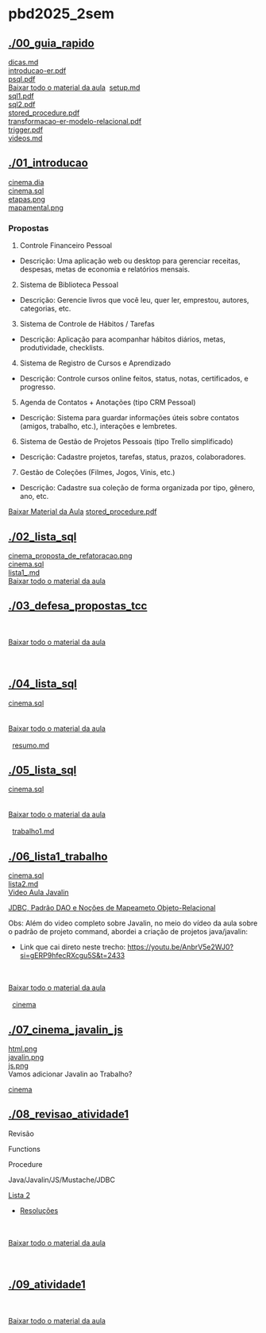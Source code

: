 # pbd2025_2sem <br>
## [./00_guia_rapido](https://github.com/IgorAvilaPereira/pbd2025_2sem/tree/main/./00_guia_rapido) <br>
[dicas.md](https://github.com/IgorAvilaPereira/pbd2025_2sem/blob/main/./00_guia_rapido/dicas.md) <br>
[introducao-er.pdf](https://github.com/IgorAvilaPereira/pbd2025_2sem/blob/main/./00_guia_rapido/introducao-er.pdf) <br>
[psql.pdf](https://github.com/IgorAvilaPereira/pbd2025_2sem/blob/main/./00_guia_rapido/psql.pdf) <br>
[Baixar todo o material da aula](https://download-directory.github.io/?url=http://github.com/IgorAvilaPereira/pbd2025_2sem/tree/main/00_guia_rapido)
&nbsp;[setup.md](https://github.com/IgorAvilaPereira/pbd2025_2sem/blob/main/./00_guia_rapido/setup.md) <br>
[sql1.pdf](https://github.com/IgorAvilaPereira/pbd2025_2sem/blob/main/./00_guia_rapido/sql1.pdf) <br>
[sql2.pdf](https://github.com/IgorAvilaPereira/pbd2025_2sem/blob/main/./00_guia_rapido/sql2.pdf) <br>
[stored_procedure.pdf](https://github.com/IgorAvilaPereira/pbd2025_2sem/blob/main/./00_guia_rapido/stored_procedure.pdf) <br>
[transformacao-er-modelo-relacional.pdf](https://github.com/IgorAvilaPereira/pbd2025_2sem/blob/main/./00_guia_rapido/transformacao-er-modelo-relacional.pdf) <br>
[trigger.pdf](https://github.com/IgorAvilaPereira/pbd2025_2sem/blob/main/./00_guia_rapido/trigger.pdf) <br>
[videos.md](https://github.com/IgorAvilaPereira/pbd2025_2sem/blob/main/./00_guia_rapido/videos.md) <br>
## [./01_introducao](https://github.com/IgorAvilaPereira/pbd2025_2sem/tree/main/./01_introducao) <br>
[cinema.dia](https://github.com/IgorAvilaPereira/pbd2025_2sem/blob/main/./01_introducao/cinema.dia) <br>
[cinema.sql](https://github.com/IgorAvilaPereira/pbd2025_2sem/blob/main/./01_introducao/cinema.sql) <br>
[etapas.png](https://github.com/IgorAvilaPereira/pbd2025_2sem/blob/main/./01_introducao/etapas.png) <br>
[mapamental.png](https://github.com/IgorAvilaPereira/pbd2025_2sem/blob/main/./01_introducao/mapamental.png) <br>

### Propostas

1. Controle Financeiro Pessoal

* Descrição: Uma aplicação web ou desktop para gerenciar receitas, despesas, metas de economia e relatórios mensais.

2. Sistema de Biblioteca Pessoal

* Descrição: Gerencie livros que você leu, quer ler, emprestou, autores, categorias, etc.

3. Sistema de Controle de Hábitos / Tarefas

* Descrição: Aplicação para acompanhar hábitos diários, metas, produtividade, checklists.

4. Sistema de Registro de Cursos e Aprendizado

* Descrição: Controle cursos online feitos, status, notas, certificados, e progresso.

5. Agenda de Contatos + Anotações (tipo CRM Pessoal)

* Descrição: Sistema para guardar informações úteis sobre contatos (amigos, trabalho, etc.), interações e lembretes.

6. Sistema de Gestão de Projetos Pessoais (tipo Trello simplificado)

* Descrição: Cadastre projetos, tarefas, status, prazos, colaboradores.

7. Gestão de Coleções (Filmes, Jogos, Vinis, etc.)

* Descrição: Cadastre sua coleção de forma organizada por tipo, gênero, ano, etc.


[Baixar Material da Aula](https://download-directory.github.io/?url=http://github.com/IgorAvilaPereira/pbd2025_2sem/tree/main/01_introducao)
[stored_procedure.pdf](https://github.com/IgorAvilaPereira/pbd2025_2sem/blob/main/./01_introducao/stored_procedure.pdf) <br>
## [./02_lista_sql](https://github.com/IgorAvilaPereira/pbd2025_2sem/tree/main/./02_lista_sql) <br>
[cinema_proposta_de_refatoracao.png](https://github.com/IgorAvilaPereira/pbd2025_2sem/blob/main/./02_lista_sql/cinema_proposta_de_refatoracao.png) <br>
[cinema.sql](https://github.com/IgorAvilaPereira/pbd2025_2sem/blob/main/./02_lista_sql/cinema.sql) <br>
[lista1_.md](https://github.com/IgorAvilaPereira/pbd2025_2sem/blob/main/./02_lista_sql/lista1_.md) <br>
[Baixar todo o material da aula](https://download-directory.github.io/?url=http://github.com/IgorAvilaPereira/pbd2025_2sem/tree/main/2_lista_sql)
&nbsp;
## [./03_defesa_propostas_tcc](https://github.com/IgorAvilaPereira/pbd2025_2sem/tree/main/./03_defesa_propostas_tcc) <br>
<br><br>[Baixar todo o material da aula](https://download-directory.github.io/?url=http://github.com/IgorAvilaPereira/pbd2025_2sem/tree/main/03_defesa_propostas_tcc) <br><br>
&nbsp;
## [./04_lista_sql](https://github.com/IgorAvilaPereira/pbd2025_2sem/tree/main/./04_lista_sql) <br>
[cinema.sql](https://github.com/IgorAvilaPereira/pbd2025_2sem/blob/main/./04_lista_sql/cinema.sql) <br>
<br><br>[Baixar todo o material da aula](https://download-directory.github.io/?url=http://github.com/IgorAvilaPereira/pbd2025_2sem/tree/main/04_lista_sql) <br><br>
&nbsp;
[resumo.md](https://github.com/IgorAvilaPereira/pbd2025_2sem/blob/main/./04_lista_sql/resumo.md) <br>
## [./05_lista_sql](https://github.com/IgorAvilaPereira/pbd2025_2sem/tree/main/./05_lista_sql) <br>
[cinema.sql](https://github.com/IgorAvilaPereira/pbd2025_2sem/blob/main/./05_lista_sql/cinema.sql) <br>
<br><br>[Baixar todo o material da aula](https://download-directory.github.io/?url=http://github.com/IgorAvilaPereira/pbd2025_2sem/tree/main/05_lista_sql) <br><br>
&nbsp;
[trabalho1.md](https://github.com/IgorAvilaPereira/pbd2025_2sem/blob/main/./05_lista_sql/trabalho1.md) <br>
## [./06_lista1_trabalho](https://github.com/IgorAvilaPereira/pbd2025_2sem/tree/main/./06_lista1_trabalho) <br>
[cinema.sql](https://github.com/IgorAvilaPereira/pbd2025_2sem/blob/main/./06_lista1_trabalho/cinema.sql) <br>
[lista2.md](https://github.com/IgorAvilaPereira/pbd2025_2sem/blob/main/./06_lista1_trabalho/lista2.md) <br>
[Video Aula Javalin](https://youtu.be/R5CLi_B8xGs)

[JDBC, Padrão DAO e Noções de Mapeameto Objeto-Relacional](https://www.youtube.com/playlist?list=PLvT8P1q6jMWf_Epq_VhCgupInovZGdSZ-)

Obs: Além do video completo sobre Javalin, no meio do vídeo da aula sobre o padrão de projeto command, abordei a criação de projetos java/javalin:

* Link que cai direto neste trecho:  https://youtu.be/AnbrV5e2WJ0?si=gERP9hfecRXcgu5S&t=2433

<br><br>[Baixar todo o material da aula](https://download-directory.github.io/?url=http://github.com/IgorAvilaPereira/pbd2025_2sem/tree/main/06_lista1_trabalho) <br><br>
&nbsp;
[cinema](https://github.com/IgorAvilaPereira/pbd2025_2sem/blob/main/./06_lista1_trabalho/cinema) <br>
## [./07_cinema_javalin_js](https://github.com/IgorAvilaPereira/pbd2025_2sem/tree/main/./07_cinema_javalin_js) <br>
[html.png](https://github.com/IgorAvilaPereira/pbd2025_2sem/blob/main/./07_cinema_javalin_js/html.png) <br>
[javalin.png](https://github.com/IgorAvilaPereira/pbd2025_2sem/blob/main/./07_cinema_javalin_js/javalin.png) <br>
[js.png](https://github.com/IgorAvilaPereira/pbd2025_2sem/blob/main/./07_cinema_javalin_js/js.png) <br>
Vamos adicionar Javalin ao Trabalho?


[cinema](https://github.com/IgorAvilaPereira/pbd2025_2sem/blob/main/./07_cinema_javalin_js/cinema) <br>
## [./08_revisao_atividade1](https://github.com/IgorAvilaPereira/pbd2025_2sem/tree/main/./08_revisao_atividade1) <br>
Revisão

Functions

Procedure

Java/Javalin/JS/Mustache/JDBC

[Lista 2](https://github.com/IgorAvilaPereira/pbd2025_2sem/blob/main/06_lista1_trabalho/lista2.md)

* [Resoluções](https://github.com/IgorAvilaPereira/pbd2025_2sem/blob/main/06_lista1_trabalho/cinema.sql)

<br><br>[Baixar todo o material da aula](https://download-directory.github.io/?url=http://github.com/IgorAvilaPereira/pbd2025_2sem/tree/main/08_revisao_atividade1) <br><br>
&nbsp;
## [./09_atividade1](https://github.com/IgorAvilaPereira/pbd2025_2sem/tree/main/./09_atividade1) <br>
<br><br>[Baixar todo o material da aula](https://download-directory.github.io/?url=http://github.com/IgorAvilaPereira/pbd2025_2sem/tree/main/09_atividade1) <br><br>
&nbsp;
